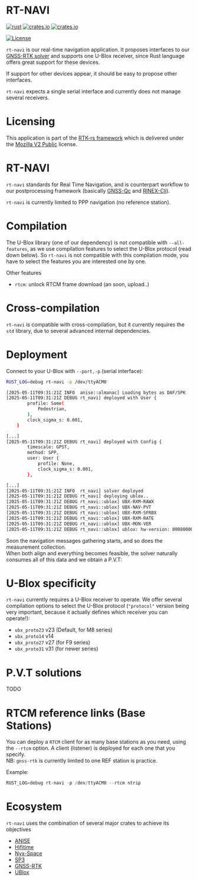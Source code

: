 RT-NAVI
=======

[![rust](https://github.com/rtk-rs/rt-navi/actions/workflows/rust.yml/badge.svg)](https://github.com/rtk-rs/rt-navi/actions/workflows/rust.yml)
[![crates.io](https://img.shields.io/crates/v/rt-navi.svg)](https://crates.io/crates/rt-navi)
[![crates.io](https://img.shields.io/crates/d/rt-navi.svg)](https://crates.io/crates/rt-navi)

[![License](https://img.shields.io/badge/license-MPL_2.0-orange?style=for-the-badge&logo=mozilla)](https://github.com/rtk-rs/binex/blob/main/LICENSE)

`rt-navi` is our real-time navigation application. It proposes interfaces to our 
[GNSS-RTK solver](https://github.com/rtk-rs/gnss-rtk) and supports one U-Blox receiver,
since Rust language offers great support for these devices.

If support for other devices appear, it should be easy to propose other interfaces.

`rt-navi` expects a single serial interface and currently does not manage several receivers.

Licensing
=========

This application is part of the [RTK-rs framework](https://github.com/rtk-rs) which
is delivered under the [Mozilla V2 Public](https://www.mozilla.org/en-US/MPL/2.0) license.

RT-NAVI
=======

`rt-navi` standards for Real Time Navigation, and is counterpart workflow to our postprocessing
framework (basically [GNSS-Qc](https://github.com/rtk-rs/gnss-qc) and [RINEX-Cli](https://github.com/rtk-rs/rinex-cli)).

`rt-navi` is currently limited to PPP navigation (no reference station).

Compilation
===========

The U-Blox library (one of our dependency) is not compatible with `--all-features`, as we use
compilation features to select the U-Blox protocol (read down below). So `rt-navi` is not compatible
with this compilation mode, you have to select the features you are interested one by one.

Other features

- `rtcm`: unlock RTCM frame download (an soon, upload..)

Cross-compilation
=================

`rt-navi` is compatible with cross-compilation, but it currently requires the `std` library,
due to several advanced internal dependencies.

Deployment
==========

Connect to your U-Blox with `--port,-p` (serial interface):

```bash
RUST_LOG=debug rt-navi -p /dev/ttyACM0

[2025-05-11T09:31:21Z INFO  anise::almanac] Loading bytes as DAF/SPK
[2025-05-11T09:31:21Z DEBUG rt_navi] deployed with User {
        profile: Some(
            Pedestrian,
        ),
        clock_sigma_s: 0.001,
    } 

[...]
[2025-05-11T09:31:21Z DEBUG rt_navi] deployed with Config {
        timescale: GPST,
        method: SPP,
        user: User {
            profile: None,
            clock_sigma_s: 0.001,
        },

[...]
[2025-05-11T09:31:21Z INFO  rt_navi] solver deployed
[2025-05-11T09:31:21Z DEBUG rt_navi] deploying ublox..
[2025-05-11T09:31:21Z DEBUG rt_navi::ublox] UBX-RXM-RAWX
[2025-05-11T09:31:21Z DEBUG rt_navi::ublox] UBX-NAV-PVT
[2025-05-11T09:31:21Z DEBUG rt_navi::ublox] UBX-RXM-SFRBX
[2025-05-11T09:31:21Z DEBUG rt_navi::ublox] UBX-RXM-RATE
[2025-05-11T09:31:21Z DEBUG rt_navi::ublox] UBX-MON-VER
[2025-05-11T09:31:21Z DEBUG rt_navi::ublox] ublox: hw-version: 00080000, sw-version: EXT CORE 3.01 (111141) , extensions: ["ROM BASE 2.01 (75331)", "FWVER=TIM 1.10", "PROTVER=22.00", "MOD=NEO-M8T-0", "FIS=0xEF4015 (100111)", "GPS;GLO;GAL;BDS", "SBAS;IMES;QZSS"]
```

Soon the navigation messages gathering starts, and so does the measurement collection.  
When both align and everything becomes feasible, the solver naturally consumes all of this data and we obtain a P.V.T:

U-Blox specificity
==================

`rt-navi` currently requires a U-Blox receiver to operate. We offer several compilation options
to select the U-Blox protocol (`"protocol"` version being very important, because it actually
defines which receiver you can operate!):

- `ubx_proto23` v23 (Default, for M8 series)
- `ubx_proto14` v14
- `ubx_proto27` v27 (for F9 series)
- `ubx_proto31` v31 (for newer series)

P.V.T solutions
===============

TODO

RTCM reference links (Base Stations)
====================================

You can deploy a `RTCM` client for as many base stations as you need, using the `--rtcm` option.
A client (listener) is deployed for each one that you specify.   
NB: `gnss-rtk` is currently limited to one REF station is practice.

Example:

```C
RUST_LOG=debug rt-navi -p /dev/ttyACM0 --rtcm ntrip
```

Ecosystem
=========

`rt-navi` uses the combination of several major crates to achieve its objectives

- [ANISE](https://github.com/nyx-space/anise)
- [Hifitime](https://github.com/nyx-space/hifitime)
- [Nyx-Space](https://github.com/nyx-space/nyx)
- [SP3](https://github.com/rtk-rs/sp3)
- [GNSS-RTK](https://github.com/rtk-rs/gnss-rtk)
- [UBlox](https://github.com/ublox-rs/ublox)
